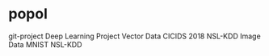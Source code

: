 # popol

git-project
  Deep Learning Project
    Vector Data
      CICIDS 2018
      NSL-KDD
    Image Data
      MNIST
      NSL-KDD
